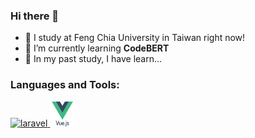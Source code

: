 ### Hi there 👋

- 🤔 I study at Feng Chia University in Taiwan right now!
- 🌱 I’m currently learning **CodeBERT**
- 🔭 In my past study, I have learn...


<h3 align="left">Languages and Tools:</h3>
<p align="left">
  <a href="https://www.python.org/" target="_blank">
    <img src="https://zh.wikipedia.org/wiki/File:Python-logo-notext.svg" alt="laravel" width="40" height="40"/>
  </a> 
  <a href="https://vuejs.org/" target="_blank">
    <img src="https://raw.githubusercontent.com/devicons/devicon/master/icons/vuejs/vuejs-original-wordmark.svg" alt="vuejs" width="40" height="40"/> 
  </a>
</p>


<!--
**ShowXD/ShowXD** is a ✨ _special_ ✨ repository because its `README.md` (this file) appears on your GitHub profile.

Here are some ideas to get you started:

- 🔭 I’m currently working on ...
- 🌱 I’m currently learning ...
- 👯 I’m looking to collaborate on ...
- 🤔 I’m looking for help with ...
- 💬 Ask me about ...
- 📫 How to reach me: ...
- 😄 Pronouns: ...
- ⚡ Fun fact: ...
-->
